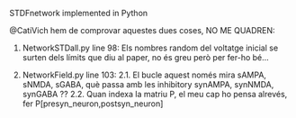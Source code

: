 STDFnetwork implemented in Python 

@CatiVich hem de comprovar aquestes dues coses, NO ME QUADREN:
1. NetworkSTDall.py line 98: Els nombres random del voltatge inicial se surten dels límits que diu al paper, no és greu    però per fer-ho bé...

2. NetworkField.py  line 103: 
    2.1. El bucle aquest només mira sAMPA, sNMDA, sGABA, què passa amb les inhibitory synAMPA, synNMDA, synGABA ??
    2.2. Quan indexa la matriu P, el meu cap ho pensa alrevés, fer P[presyn_neuron,postsyn_neuron]
